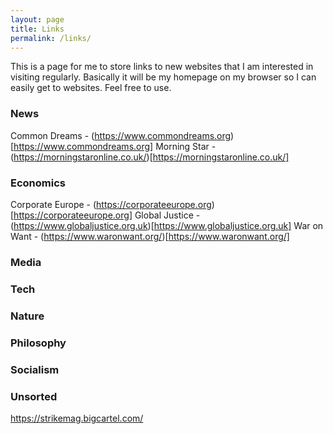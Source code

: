 ```yaml
---
layout: page
title: Links
permalink: /links/
---
```


This is a page for me to store links to new websites that I am interested in visiting regularly.  Basically it will  be my homepage on my browser so I can easily get to websites. Feel free to use.

### News 
Common Dreams - (https://www.commondreams.org)[https://www.commondreams.org]
Morning Star - (https://morningstaronline.co.uk/)[https://morningstaronline.co.uk/]


### Economics
Corporate Europe - (https://corporateeurope.org)[https://corporateeurope.org]
Global Justice - (https://www.globaljustice.org.uk)[https://www.globaljustice.org.uk]
War on Want - (https://www.waronwant.org/)[https://www.waronwant.org/]

### Media


### Tech


### Nature 

### Philosophy

### Socialism

### Unsorted
https://strikemag.bigcartel.com/
